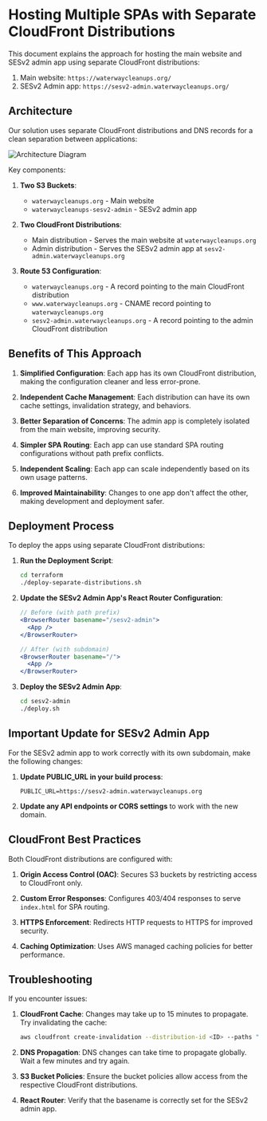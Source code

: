 # Hosting Multiple SPAs with Separate CloudFront Distributions

This document explains the approach for hosting the main website and SESv2 admin app using separate CloudFront distributions:

1. Main website: `https://waterwaycleanups.org/`
2. SESv2 Admin app: `https://sesv2-admin.waterwaycleanups.org/`

## Architecture

Our solution uses separate CloudFront distributions and DNS records for a clean separation between applications:

![Architecture Diagram](https://mermaid.ink/img/pako:eNptkstuwyAQRX-FzTYt8iJSm7hVF910U3VX0a1ZDGRsUwEDzdRqlH8vBMvGjlkw3Dncx4R7ZpXJGbNM20_pQUHwVBnld6xF2KbIIfTFGEY3a8JEpVDv5opQXnLZhT0dVK7VN96Eh-nnjYrGJk2ytuFYJrMk8er5rRc-N6NT6BG03QeeYbe7-f8B6OM-Kp0xoKHsaRZt_XEWeHW8KKQ3hFXiCt7dcYUbaTrhIImHkTpPN57jpZAnhLBU-IlkYlVHRQ_cUDiFxpMGCzkdeKE7UAkzyOksJH4cW-X7cZhNhO-d1BDCmwZHbm7BlgZkJdlXuVccO3EqA-NEJ73m7h0nG9D-AM5ZpSQaOG4OBSghBUnz44pFqCWKdnBwEk0JaC0koBS7zXE3eXflwZnp5idPhv-ZHQ?type=png)

Key components:

1. **Two S3 Buckets**:
   - `waterwaycleanups.org` - Main website
   - `waterwaycleanups-sesv2-admin` - SESv2 admin app

2. **Two CloudFront Distributions**:
   - Main distribution - Serves the main website at `waterwaycleanups.org`
   - Admin distribution - Serves the SESv2 admin app at `sesv2-admin.waterwaycleanups.org`

3. **Route 53 Configuration**:
   - `waterwaycleanups.org` - A record pointing to the main CloudFront distribution
   - `www.waterwaycleanups.org` - CNAME record pointing to `waterwaycleanups.org`
   - `sesv2-admin.waterwaycleanups.org` - A record pointing to the admin CloudFront distribution

## Benefits of This Approach

1. **Simplified Configuration**: Each app has its own CloudFront distribution, making the configuration cleaner and less error-prone.

2. **Independent Cache Management**: Each distribution can have its own cache settings, invalidation strategy, and behaviors.

3. **Better Separation of Concerns**: The admin app is completely isolated from the main website, improving security.

4. **Simpler SPA Routing**: Each app can use standard SPA routing configurations without path prefix conflicts.

5. **Independent Scaling**: Each app can scale independently based on its own usage patterns.

6. **Improved Maintainability**: Changes to one app don't affect the other, making development and deployment safer.

## Deployment Process

To deploy the apps using separate CloudFront distributions:

1. **Run the Deployment Script**:
   ```bash
   cd terraform
   ./deploy-separate-distributions.sh
   ```

2. **Update the SESv2 Admin App's React Router Configuration**:
   ```jsx
   // Before (with path prefix)
   <BrowserRouter basename="/sesv2-admin">
     <App />
   </BrowserRouter>

   // After (with subdomain)
   <BrowserRouter basename="/">
     <App />
   </BrowserRouter>
   ```

3. **Deploy the SESv2 Admin App**:
   ```bash
   cd sesv2-admin
   ./deploy.sh
   ```

## Important Update for SESv2 Admin App

For the SESv2 admin app to work correctly with its own subdomain, make the following changes:

1. **Update PUBLIC_URL in your build process**:
   ```
   PUBLIC_URL=https://sesv2-admin.waterwaycleanups.org
   ```

2. **Update any API endpoints or CORS settings** to work with the new domain.

## CloudFront Best Practices

Both CloudFront distributions are configured with:

1. **Origin Access Control (OAC)**: Secures S3 buckets by restricting access to CloudFront only.

2. **Custom Error Responses**: Configures 403/404 responses to serve `index.html` for SPA routing.

3. **HTTPS Enforcement**: Redirects HTTP requests to HTTPS for improved security.

4. **Caching Optimization**: Uses AWS managed caching policies for better performance.

## Troubleshooting

If you encounter issues:

1. **CloudFront Cache**: Changes may take up to 15 minutes to propagate. Try invalidating the cache:
   ```bash
   aws cloudfront create-invalidation --distribution-id <ID> --paths "/*"
   ```

2. **DNS Propagation**: DNS changes can take time to propagate globally. Wait a few minutes and try again.

3. **S3 Bucket Policies**: Ensure the bucket policies allow access from the respective CloudFront distributions.

4. **React Router**: Verify that the basename is correctly set for the SESv2 admin app.

